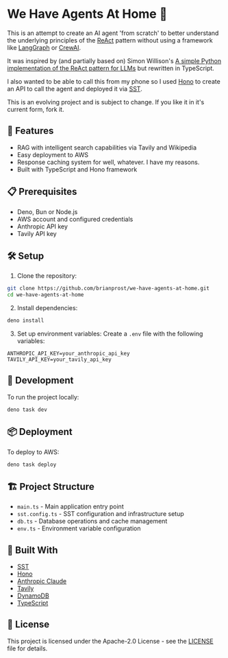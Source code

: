 # We Have Agents At Home 🤖

This is an attempt to create an AI agent 'from scratch' to better understand the underlying principles of the [ReAct](https://arxiv.org/abs/2210.03629) pattern without using a framework like [LangGraph](https://www.langchain.com/langgraph) or [CrewAI](https://www.crewai.com/).

It was inspired by (and partially based on) Simon Willison's [A simple Python implementation of the ReAct pattern for LLMs](https://til.simonwillison.net/llms/python-react-pattern) but rewritten in TypeScript.

I also wanted to be able to call this from my phone so I used [Hono](https://hono.dev/) to create an API to call the agent and deployed it via [SST](https://sst.dev/).

This is an evolving project and is subject to change. If you like it in it's current form, fork it.

## 🚀 Features

- RAG with intelligent search capabilities via Tavily and Wikipedia
- Easy deployment to AWS
- Response caching system for well, whatever. I have my reasons.
- Built with TypeScript and Hono framework

## 📋 Prerequisites

- Deno, Bun or Node.js
- AWS account and configured credentials
- Anthropic API key
- Tavily API key

## 🛠️ Setup

1. Clone the repository:
```bash
git clone https://github.com/brianprost/we-have-agents-at-home.git
cd we-have-agents-at-home
```

2. Install dependencies:
```bash
deno install
```

3. Set up environment variables:
Create a `.env` file with the following variables:
```
ANTHROPIC_API_KEY=your_anthropic_api_key
TAVILY_API_KEY=your_tavily_api_key
```

## 🚀 Development

To run the project locally:
```bash
deno task dev
```

## 📦 Deployment

To deploy to AWS:
```bash
deno task deploy
```

## 🏗️ Project Structure

- `main.ts` - Main application entry point
- `sst.config.ts` - SST configuration and infrastructure setup
- `db.ts` - Database operations and cache management
- `env.ts` - Environment variable configuration

## 🔧 Built With

- [SST](https://sst.dev/)
- [Hono](https://hono.dev/)
- [Anthropic Claude](https://www.anthropic.com/)
- [Tavily](https://tavily.com/)
- [DynamoDB](https://aws.amazon.com/dynamodb/)
- [TypeScript](https://www.typescriptlang.org/)

## 📄 License

This project is licensed under the Apache-2.0 License - see the [LICENSE](LICENSE) file for details.
